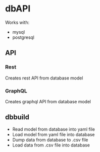 # dbAPI

Works with:
- mysql
- postgresql

## API

### Rest
Creates rest API from database model
### GraphQL
Creates graphql API from database model


## dbbuild
- Read model from database into yaml file
- Load model from yaml file into database
- Dump data from database to .csv file
- Load data from .csv file into database